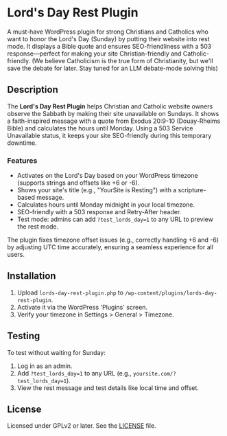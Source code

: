 # Lord's Day Rest Plugin

A must-have WordPress plugin for strong Christians and Catholics who want to honor the Lord's Day (Sunday) by putting their website into rest mode. It displays a Bible quote and ensures SEO-friendliness with a 503 response—perfect for making your site Christian-friendly and Catholic-friendly. (We believe Catholicism is the true form of Christianity, but we'll save the debate for later. Stay tuned for an LLM debate-mode solving this)

## Description

The **Lord's Day Rest Plugin** helps Christian and Catholic website owners observe the Sabbath by making their site unavailable on Sundays. It shows a faith-inspired message with a quote from Exodus 20:9-10 (Douay-Rheims Bible) and calculates the hours until Monday. Using a 503 Service Unavailable status, it keeps your site SEO-friendly during this temporary downtime.

### Features
- Activates on the Lord's Day based on your WordPress timezone (supports strings and offsets like +6 or -6).
- Shows your site's title (e.g., "YourSite is Resting") with a scripture-based message.
- Calculates hours until Monday midnight in your local timezone.
- SEO-friendly with a 503 response and Retry-After header.
- Test mode: admins can add `?test_lords_day=1` to any URL to preview the rest mode.

The plugin fixes timezone offset issues (e.g., correctly handling +6 and -6) by adjusting UTC time accurately, ensuring a seamless experience for all users.

## Installation
1. Upload `lords-day-rest-plugin.php` to `/wp-content/plugins/lords-day-rest-plugin`.
2. Activate it via the WordPress 'Plugins' screen.
3. Verify your timezone in Settings > General > Timezone.

## Testing
To test without waiting for Sunday:
1. Log in as an admin.
2. Add `?test_lords_day=1` to any URL (e.g., `yoursite.com/?test_lords_day=1`).
3. View the rest message and test details like local time and offset.

## License
Licensed under GPLv2 or later. See the [LICENSE](LICENSE) file.